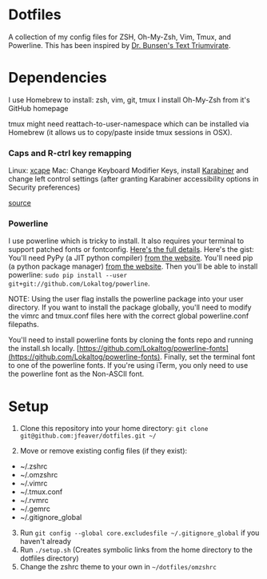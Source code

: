 Dotfiles
========

A collection of my config files for ZSH, Oh-My-Zsh, Vim, Tmux, and Powerline.  This has
been inspired by [Dr. Bunsen's Text Triumvirate](http://www.drbunsen.org/the-text-triumvirate/).

Dependencies
============

I use Homebrew to install: zsh, vim, git, tmux
I install Oh-My-Zsh from it's GitHub homepage

tmux might need reattach-to-user-namespace which can be installed via Homebrew (it allows us
to copy/paste inside tmux sessions in OSX).

### Caps and R-ctrl key remapping

Linux: [xcape](https://github.com/alols/xcape)
Mac: Change Keyboard Modifier Keys, install [Karabiner](https://pqrs.org/osx/karabiner/) and change left control settings (after granting Karabiner accessibility options in Security preferences)

[source](http://www.economyofeffort.com/2014/08/11/beyond-ctrl-remap-make-that-caps-lock-key-useful/)

### Powerline

I use powerline which is tricky to install.  It also requires your terminal to support
patched fonts or fontconfig.
[Here's the full details](https://powerline.readthedocs.org/en/latest/installation.html).
Here's the gist:
You'll need PyPy (a JIT python compiler) [from the website](http://pypy.org/download.html#default-with-a-jit-compiler).
You'll need pip (a python package manager) [from the website](http://pip.readthedocs.org/en/latest/installing.html).
Then you'll be able to install powerline: `sudo pip install --user git+git://github.com/Lokaltog/powerline`.

NOTE: Using the user flag installs the powerline package into your user directory.  If you
want to install the package globally, you'll need to modify the vimrc and tmux.conf files
here with the correct global powerline.conf filepaths.

You'll need to install powerline fonts by cloning the fonts repo and running the
install.sh locally. [https://github.com/Lokaltog/powerline-fonts](https://github.com/Lokaltog/powerline-fonts).
Finally, set the terminal font to one of the powerline fonts.  If you're using iTerm, you only need to use
the powerline font as the Non-ASCII font.

Setup
=====

1. Clone this repository into your home directory: `git clone
git@github.com:jfeaver/dotfiles.git ~/`

2. Move or remove existing config files (if they exist):
  - ~/.zshrc
  - ~/.omzshrc
  - ~/.vimrc
  - ~/.tmux.conf
  - ~/.rvmrc
  - ~/.gemrc
  - ~/.gitignore\_global

3. Run `git config --global core.excludesfile ~/.gitignore_global` if you haven't already
4. Run `./setup.sh` (Creates symbolic links from the home directory to the dotfiles directory)
5. Change the zshrc theme to your own in `~/dotfiles/omzshrc`
